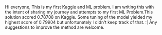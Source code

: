 
Hi everyone,
This is my first Kaggle and ML problem. I am writing this with the intent of sharing my journey and attempts to my first ML Problem.This solution scored 0.78708 on Kaggle. Some tuning of the model yielded my highest score of 0.79904 but unfortunately I didn't keep track of that. :|
Any suggestions to improve the method are welcome.
